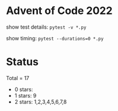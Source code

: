 Advent of Code 2022
===================

show test details:
```pytest -v *.py```

show timing:
```pytest --durations=0 *.py```

Status
======

Total = 17

- 0 stars: 
- 1 stars: 9
- 2 stars: 1,2,3,4,5,6,7,8